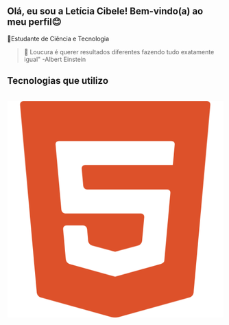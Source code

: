 ## Olá, eu sou a Letícia Cibele! Bem-vindo(a) ao meu perfil😊

📘Estudante de Ciência e Tecnologia
>💭 Loucura é querer resultados diferentes fazendo tudo exatamente igual" -Albert Einstein

## Tecnologias que utilizo
<div style="display: inline_block"><br>
<img src="imagens/html.png" alt="leh-html">
</div>